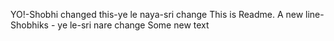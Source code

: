 YO!-Shobhi changed this-ye le naya-sri change
This is Readme.
A new line- Shobhiks - ye le-sri nare change
Some new text
